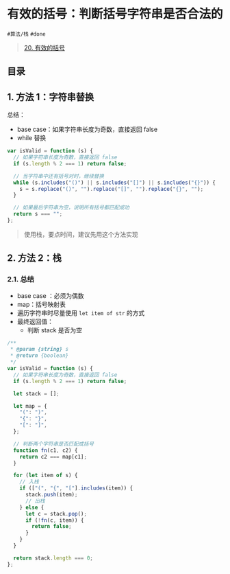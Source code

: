 
# 有效的括号：判断括号字符串是否合法的


`#算法/栈`  `#done` 

> [20. 有效的括号](https://leetcode.cn/problems/valid-parentheses/)


## 目录
<!-- toc -->
 ## 1. 方法 1：字符串替换 

总结：
- base case：如果字符串长度为奇数，直接返回 false
- while 替换

```javascript
var isValid = function (s) {
  // 如果字符串长度为奇数，直接返回 false
  if (s.length % 2 === 1) return false;

  // 当字符串中还有括号对时，继续替换
  while (s.includes("()") || s.includes("[]") || s.includes("{}")) {
    s = s.replace("()", "").replace("[]", "").replace("{}", "");
  }

  // 如果最后字符串为空，说明所有括号都匹配成功
  return s === "";
};

```

>  使用栈，要点时间，建议先用这个方法实现

## 2. 方法 2：栈

### 2.1. 总结

-  base case ：必须为偶数
- map：括号映射表
- 遍历字符串时尽量使用 `let item of str` 的方式
- 最终返回值：
	- 判断 stack 是否为空

```javascript
/**
 * @param {string} s
 * @return {boolean}
 */
var isValid = function (s) {
  // 如果字符串长度为奇数，直接返回 false
  if (s.length % 2 === 1) return false;

  let stack = [];

  let map = {
    "(": ")",
    "{": "}",
    "[": "]",
  };

  // 判断两个字符串是否匹配成括号
  function fn(c1, c2) {
    return c2 === map[c1];
  }

  for (let item of s) {
    // 入栈
    if (["(", "{", "["].includes(item)) {
      stack.push(item);
      // 出栈
    } else {
      let c = stack.pop();
      if (!fn(c, item)) {
        return false;
      }
    }
  }

  return stack.length === 0;
};

```